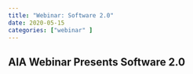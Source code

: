 ```yaml
---
title: "Webinar: Software 2.0"
date: 2020-05-15
categories: ["webinar" ]
---
```



## AIA Webinar Presents Software 2.0


